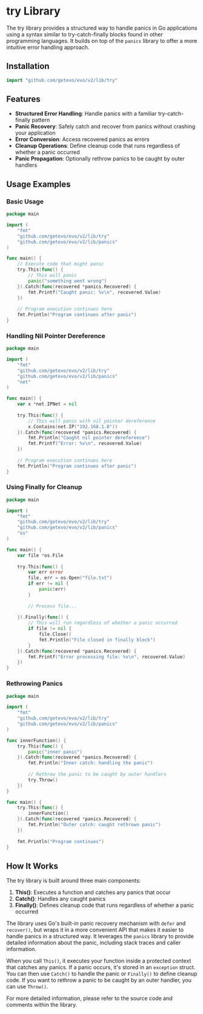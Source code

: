 # try Library

The try library provides a structured way to handle panics in Go applications using a syntax similar to try-catch-finally blocks found in other programming languages. It builds on top of the `panics` library to offer a more intuitive error handling approach.

## Installation

```go
import "github.com/getevo/evo/v2/lib/try"
```

## Features

- **Structured Error Handling**: Handle panics with a familiar try-catch-finally pattern
- **Panic Recovery**: Safely catch and recover from panics without crashing your application
- **Error Conversion**: Access recovered panics as errors
- **Cleanup Operations**: Define cleanup code that runs regardless of whether a panic occurred
- **Panic Propagation**: Optionally rethrow panics to be caught by outer handlers

## Usage Examples

### Basic Usage

```go
package main

import (
    "fmt"
    "github.com/getevo/evo/v2/lib/try"
    "github.com/getevo/evo/v2/lib/panics"
)

func main() {
    // Execute code that might panic
    try.This(func() {
        // This will panic
        panic("something went wrong")
    }).Catch(func(recovered *panics.Recovered) {
        fmt.Printf("Caught panic: %v\n", recovered.Value)
    })
    
    // Program execution continues here
    fmt.Println("Program continues after panic")
}
```

### Handling Nil Pointer Dereference

```go
package main

import (
    "fmt"
    "github.com/getevo/evo/v2/lib/try"
    "github.com/getevo/evo/v2/lib/panics"
    "net"
)

func main() {
    var x *net.IPNet = nil
    
    try.This(func() {
        // This will panic with nil pointer dereference
        x.Contains(net.IP("192.168.1.0"))
    }).Catch(func(recovered *panics.Recovered) {
        fmt.Println("Caught nil pointer dereference")
        fmt.Printf("Error: %v\n", recovered.Value)
    })
    
    // Program execution continues here
    fmt.Println("Program continues after panic")
}
```

### Using Finally for Cleanup

```go
package main

import (
    "fmt"
    "github.com/getevo/evo/v2/lib/try"
    "github.com/getevo/evo/v2/lib/panics"
    "os"
)

func main() {
    var file *os.File
    
    try.This(func() {
        var err error
        file, err = os.Open("file.txt")
        if err != nil {
            panic(err)
        }
        
        // Process file...
        
    }).Finally(func() {
        // This will run regardless of whether a panic occurred
        if file != nil {
            file.Close()
            fmt.Println("File closed in finally block")
        }
    }).Catch(func(recovered *panics.Recovered) {
        fmt.Printf("Error processing file: %v\n", recovered.Value)
    })
}
```

### Rethrowing Panics

```go
package main

import (
    "fmt"
    "github.com/getevo/evo/v2/lib/try"
    "github.com/getevo/evo/v2/lib/panics"
)

func innerFunction() {
    try.This(func() {
        panic("inner panic")
    }).Catch(func(recovered *panics.Recovered) {
        fmt.Println("Inner catch: handling the panic")
        
        // Rethrow the panic to be caught by outer handlers
        try.Throw()
    })
}

func main() {
    try.This(func() {
        innerFunction()
    }).Catch(func(recovered *panics.Recovered) {
        fmt.Println("Outer catch: caught rethrown panic")
    })
    
    fmt.Println("Program continues")
}
```

## How It Works

The try library is built around three main components:

1. **This()**: Executes a function and catches any panics that occur
2. **Catch()**: Handles any caught panics
3. **Finally()**: Defines cleanup code that runs regardless of whether a panic occurred

The library uses Go's built-in panic recovery mechanism with `defer` and `recover()`, but wraps it in a more convenient API that makes it easier to handle panics in a structured way. It leverages the `panics` library to provide detailed information about the panic, including stack traces and caller information.

When you call `This()`, it executes your function inside a protected context that catches any panics. If a panic occurs, it's stored in an `exception` struct. You can then use `Catch()` to handle the panic or `Finally()` to define cleanup code. If you want to rethrow a panic to be caught by an outer handler, you can use `Throw()`.

For more detailed information, please refer to the source code and comments within the library.